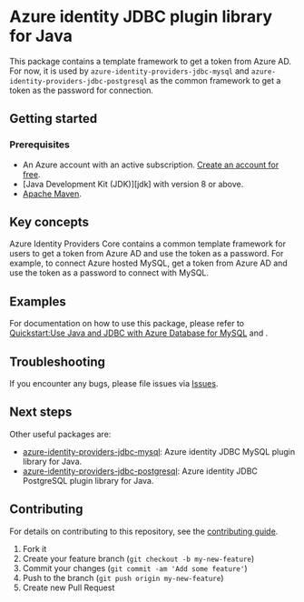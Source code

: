 # Azure identity JDBC plugin library for Java
 
This package contains a template framework to get a token from Azure AD. 
For now, it is used by `azure-identity-providers-jdbc-mysql` and `azure-identity-providers-jdbc-postgresql` as the common framework
to get a token as the password for connection.
 
## Getting started

### Prerequisites

- An Azure account with an active subscription. [Create an account for free](https://azure.microsoft.com/free/).
- [Java Development Kit (JDK)][jdk] with version 8 or above.
- [Apache Maven](https://maven.apache.org/download.cgi).

## Key concepts

Azure Identity Providers Core contains a common template framework for users to get a token from Azure AD and 
use the token as a password. For example, to connect Azure hosted MySQL, get a token from Azure AD and use the 
token as a password to connect with MySQL.

## Examples
For documentation on how to use this package, please refer to [Quickstart:Use Java and JDBC with Azure Database for MySQL](https://aka.ms/quickstart-jdbc-mysql) and .


## Troubleshooting
If you encounter any bugs, please file issues via [Issues](https://github.com/Azure/azure-sdk-for-java/issues).

## Next steps
Other useful packages are:
* [azure-identity-providers-jdbc-mysql][azure-identity-providers-jdbc-mysql]:  Azure identity JDBC MySQL plugin library for Java.
* [azure-identity-providers-jdbc-postgresql][azure-identity-providers-jdbc-postgresql]:  Azure identity JDBC PostgreSQL plugin library for Java.

## Contributing

For details on contributing to this repository, see the [contributing guide](https://github.com/Azure/azure-sdk-for-java/blob/main/CONTRIBUTING.md).

1. Fork it
1. Create your feature branch (`git checkout -b my-new-feature`)
1. Commit your changes (`git commit -am 'Add some feature'`)
1. Push to the branch (`git push origin my-new-feature`)
1. Create new Pull Request


<!-- LINKS -->
[azure-identity-providers-jdbc-mysql]: https://github.com/Azure/azure-sdk-for-java/blob/31c42eac4fa6e8a3bb00c2e01f80e9a8bacd1d78/sdk/jdbc/azure-identity-providers-jdbc-mysql
[azure-identity-providers-jdbc-postgresql]: https://github.com/Azure/azure-sdk-for-java/blob/31c42eac4fa6e8a3bb00c2e01f80e9a8bacd1d78/sdk/jdbc/azure-identity-providers-jdbc-postgresql
